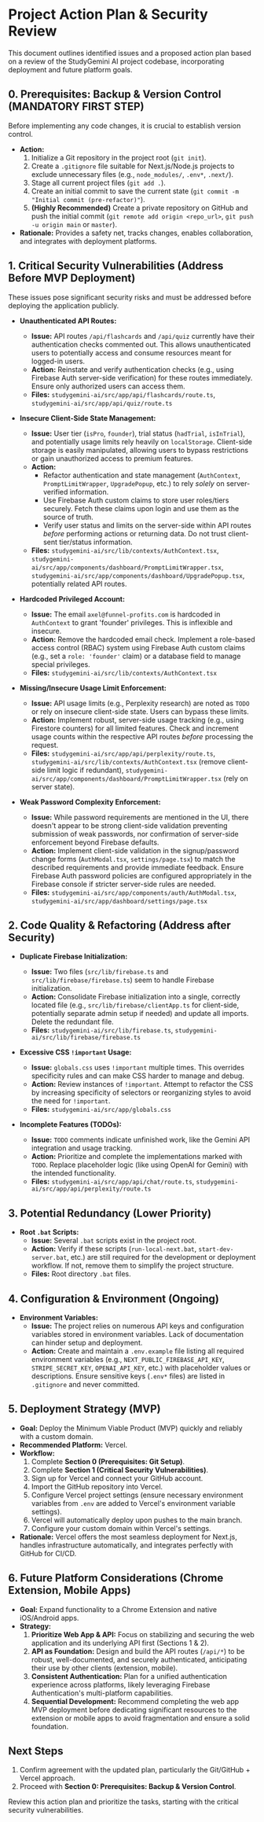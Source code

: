# Project Action Plan & Security Review

This document outlines identified issues and a proposed action plan based on a review of the StudyGemini AI project codebase, incorporating deployment and future platform goals.

## 0. Prerequisites: Backup & Version Control (MANDATORY FIRST STEP)

Before implementing any code changes, it is crucial to establish version control.

*   **Action:**
    1.  Initialize a Git repository in the project root (`git init`).
    2.  Create a `.gitignore` file suitable for Next.js/Node.js projects to exclude unnecessary files (e.g., `node_modules/`, `.env*`, `.next/`).
    3.  Stage all current project files (`git add .`).
    4.  Create an initial commit to save the current state (`git commit -m "Initial commit (pre-refactor)"`).
    5.  **(Highly Recommended)** Create a private repository on GitHub and push the initial commit (`git remote add origin <repo_url>`, `git push -u origin main` or `master`).
*   **Rationale:** Provides a safety net, tracks changes, enables collaboration, and integrates with deployment platforms.

## 1. Critical Security Vulnerabilities (Address Before MVP Deployment)

These issues pose significant security risks and must be addressed before deploying the application publicly.

*   **Unauthenticated API Routes:**
    *   **Issue:** API routes `/api/flashcards` and `/api/quiz` currently have their authentication checks commented out. This allows unauthenticated users to potentially access and consume resources meant for logged-in users.
    *   **Action:** Reinstate and verify authentication checks (e.g., using Firebase Auth server-side verification) for these routes immediately. Ensure only authorized users can access them.
    *   **Files:** `studygemini-ai/src/app/api/flashcards/route.ts`, `studygemini-ai/src/app/api/quiz/route.ts`

*   **Insecure Client-Side State Management:**
    *   **Issue:** User tier (`isPro`, `founder`), trial status (`hadTrial`, `isInTrial`), and potentially usage limits rely heavily on `localStorage`. Client-side storage is easily manipulated, allowing users to bypass restrictions or gain unauthorized access to premium features.
    *   **Action:**
        *   Refactor authentication and state management (`AuthContext`, `PromptLimitWrapper`, `UpgradePopup`, etc.) to rely *solely* on server-verified information.
        *   Use Firebase Auth custom claims to store user roles/tiers securely. Fetch these claims upon login and use them as the source of truth.
        *   Verify user status and limits on the server-side within API routes *before* performing actions or returning data. Do not trust client-sent tier/status information.
    *   **Files:** `studygemini-ai/src/lib/contexts/AuthContext.tsx`, `studygemini-ai/src/app/components/dashboard/PromptLimitWrapper.tsx`, `studygemini-ai/src/app/components/dashboard/UpgradePopup.tsx`, potentially related API routes.

*   **Hardcoded Privileged Account:**
    *   **Issue:** The email `axel@funnel-profits.com` is hardcoded in `AuthContext` to grant 'founder' privileges. This is inflexible and insecure.
    *   **Action:** Remove the hardcoded email check. Implement a role-based access control (RBAC) system using Firebase Auth custom claims (e.g., set a `role: 'founder'` claim) or a database field to manage special privileges.
    *   **Files:** `studygemini-ai/src/lib/contexts/AuthContext.tsx`

*   **Missing/Insecure Usage Limit Enforcement:**
    *   **Issue:** API usage limits (e.g., Perplexity research) are noted as `TODO` or rely on insecure client-side state. Users can bypass these limits.
    *   **Action:** Implement robust, server-side usage tracking (e.g., using Firestore counters) for all limited features. Check and increment usage counts within the respective API routes *before* processing the request.
    *   **Files:** `studygemini-ai/src/app/api/perplexity/route.ts`, `studygemini-ai/src/lib/contexts/AuthContext.tsx` (remove client-side limit logic if redundant), `studygemini-ai/src/app/components/dashboard/PromptLimitWrapper.tsx` (rely on server state).

*   **Weak Password Complexity Enforcement:**
    *   **Issue:** While password requirements are mentioned in the UI, there doesn't appear to be strong client-side validation preventing submission of weak passwords, nor confirmation of server-side enforcement beyond Firebase defaults.
    *   **Action:** Implement client-side validation in the signup/password change forms (`AuthModal.tsx`, `settings/page.tsx`) to match the described requirements and provide immediate feedback. Ensure Firebase Auth password policies are configured appropriately in the Firebase console if stricter server-side rules are needed.
    *   **Files:** `studygemini-ai/src/app/components/auth/AuthModal.tsx`, `studygemini-ai/src/app/dashboard/settings/page.tsx`

## 2. Code Quality & Refactoring (Address after Security)

*   **Duplicate Firebase Initialization:**
    *   **Issue:** Two files (`src/lib/firebase.ts` and `src/lib/firebase/firebase.ts`) seem to handle Firebase initialization.
    *   **Action:** Consolidate Firebase initialization into a single, correctly located file (e.g., `src/lib/firebase/clientApp.ts` for client-side, potentially separate admin setup if needed) and update all imports. Delete the redundant file.
    *   **Files:** `studygemini-ai/src/lib/firebase.ts`, `studygemini-ai/src/lib/firebase/firebase.ts`

*   **Excessive CSS `!important` Usage:**
    *   **Issue:** `globals.css` uses `!important` multiple times. This overrides specificity rules and can make CSS harder to manage and debug.
    *   **Action:** Review instances of `!important`. Attempt to refactor the CSS by increasing specificity of selectors or reorganizing styles to avoid the need for `!important`.
    *   **Files:** `studygemini-ai/src/app/globals.css`

*   **Incomplete Features (TODOs):**
    *   **Issue:** `TODO` comments indicate unfinished work, like the Gemini API integration and usage tracking.
    *   **Action:** Prioritize and complete the implementations marked with `TODO`. Replace placeholder logic (like using OpenAI for Gemini) with the intended functionality.
    *   **Files:** `studygemini-ai/src/app/api/chat/route.ts`, `studygemini-ai/src/app/api/perplexity/route.ts`

## 3. Potential Redundancy (Lower Priority)

*   **Root `.bat` Scripts:**
    *   **Issue:** Several `.bat` scripts exist in the project root.
    *   **Action:** Verify if these scripts (`run-local-next.bat`, `start-dev-server.bat`, etc.) are still required for the development or deployment workflow. If not, remove them to simplify the project structure.
    *   **Files:** Root directory `.bat` files.

## 4. Configuration & Environment (Ongoing)

*   **Environment Variables:**
    *   **Issue:** The project relies on numerous API keys and configuration variables stored in environment variables. Lack of documentation can hinder setup and deployment.
    *   **Action:** Create and maintain a `.env.example` file listing all required environment variables (e.g., `NEXT_PUBLIC_FIREBASE_API_KEY`, `STRIPE_SECRET_KEY`, `OPENAI_API_KEY`, etc.) with placeholder values or descriptions. Ensure sensitive keys (`.env*` files) are listed in `.gitignore` and never committed.

## 5. Deployment Strategy (MVP)

*   **Goal:** Deploy the Minimum Viable Product (MVP) quickly and reliably with a custom domain.
*   **Recommended Platform:** Vercel.
*   **Workflow:**
    1.  Complete **Section 0 (Prerequisites: Git Setup)**.
    2.  Complete **Section 1 (Critical Security Vulnerabilities)**.
    3.  Sign up for Vercel and connect your GitHub account.
    4.  Import the GitHub repository into Vercel.
    5.  Configure Vercel project settings (ensure necessary environment variables from `.env` are added to Vercel's environment variable settings).
    6.  Vercel will automatically deploy upon pushes to the main branch.
    7.  Configure your custom domain within Vercel's settings.
*   **Rationale:** Vercel offers the most seamless deployment for Next.js, handles infrastructure automatically, and integrates perfectly with GitHub for CI/CD.

## 6. Future Platform Considerations (Chrome Extension, Mobile Apps)

*   **Goal:** Expand functionality to a Chrome Extension and native iOS/Android apps.
*   **Strategy:**
    1.  **Prioritize Web App & API:** Focus on stabilizing and securing the web application and its underlying API first (Sections 1 & 2).
    2.  **API as Foundation:** Design and build the API routes (`/api/*`) to be robust, well-documented, and securely authenticated, anticipating their use by other clients (extension, mobile).
    3.  **Consistent Authentication:** Plan for a unified authentication experience across platforms, likely leveraging Firebase Authentication's multi-platform capabilities.
    4.  **Sequential Development:** Recommend completing the web app MVP deployment before dedicating significant resources to the extension or mobile apps to avoid fragmentation and ensure a solid foundation.

## Next Steps

1.  Confirm agreement with the updated plan, particularly the Git/GitHub + Vercel approach.
2.  Proceed with **Section 0: Prerequisites: Backup & Version Control**.

Review this action plan and prioritize the tasks, starting with the critical security vulnerabilities. 